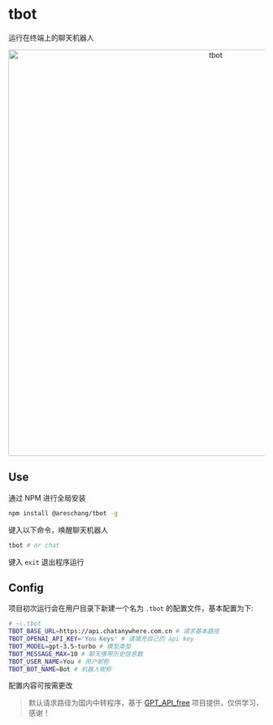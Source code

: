 # tbot

运行在终端上的聊天机器人

<p align='center'>
  <img src='https://github.com/Ares-Chang/tbot/assets/36911513/58ac8ec0-713d-4c04-afe7-476e6e5ced38' alt='tbot' width='800'/>
</p>

## Use

通过 NPM 进行全局安装
```bash
npm install @areschang/tbot -g
```

键入以下命令，唤醒聊天机器人
```bash
tbot # or chat
```

键入 `exit` 退出程序运行

## Config

项目初次运行会在用户目录下新建一个名为 `.tbot` 的配置文件，基本配置为下:

```bash
# ~\.tbot
TBOT_BASE_URL=https://api.chatanywhere.com.cn # 请求基本路径
TBOT_OPENAI_API_KEY='You Keys' # 请填充自己的 api key
TBOT_MODEL=gpt-3.5-turbo # 模型类型
TBOT_MESSAGE_MAX=10 # 聊天携带历史信息数
TBOT_USER_NAME=You # 用户昵称
TBOT_BOT_NAME=Bot # 机器人昵称
```

配置内容可按需更改

> 默认请求路径为国内中转程序，基于 [GPT_API_free](https://github.com/chatanywhere/GPT_API_free) 项目提供，仅供学习，感谢！
